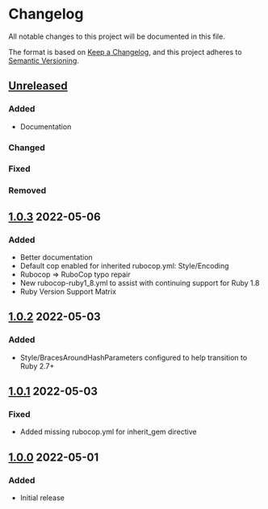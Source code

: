 # Changelog
All notable changes to this project will be documented in this file.

The format is based on [Keep a Changelog](https://keepachangelog.com/en/1.0.0/),
and this project adheres to [Semantic Versioning](https://semver.org/spec/v2.0.0.html).

## [Unreleased]
### Added
* Documentation

### Changed

### Fixed

### Removed

## [1.0.3] 2022-05-06
### Added
* Better documentation
* Default cop enabled for inherited rubocop.yml: Style/Encoding
* Rubocop => RuboCop typo repair
* New rubocop-ruby1_8.yml to assist with continuing support for Ruby 1.8
* Ruby Version Support Matrix

## [1.0.2] 2022-05-03
### Added
* Style/BracesAroundHashParameters configured to help transition to Ruby 2.7+

## [1.0.1] 2022-05-03
### Fixed
* Added missing rubocop.yml for inherit_gem directive

## [1.0.0] 2022-05-01
### Added
* Initial release

[Unreleased]: https://github.com/rubocop-semver/rubocop-ruby1_9/compare/v1.0.3...HEAD
[1.0.3]: https://github.com/rubocop-semver/rubocop-ruby1_9/compare/v1.0.2...v1.0.3
[1.0.2]: https://github.com/rubocop-semver/rubocop-ruby1_9/compare/v1.0.1...v1.0.2
[1.0.1]: https://github.com/rubocop-semver/rubocop-ruby1_9/compare/v1.0.0...v1.0.1
[1.0.0]: https://github.com/rubocop-semver/rubocop-ruby1_9/compare/8fb0f104adf43c5a0e3487b390f91881f79e4d89...v1.0.0
